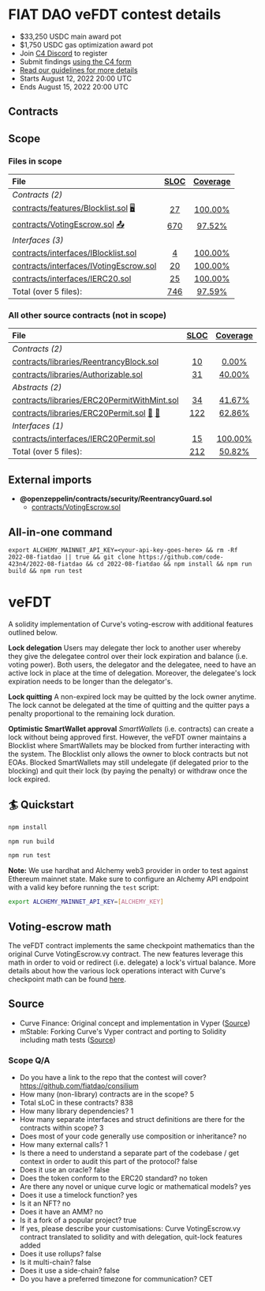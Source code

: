 # FIAT DAO veFDT contest details
- $33,250 USDC main award pot
- $1,750 USDC gas optimization award pot
- Join [C4 Discord](https://discord.gg/code4rena) to register
- Submit findings [using the C4 form](https://code4rena.com/contests/2022-08-fiat-dao-vefdt-contest/submit)
- [Read our guidelines for more details](https://docs.code4rena.com/roles/wardens)
- Starts August 12, 2022 20:00 UTC
- Ends August 15, 2022 20:00 UTC

## Contracts
## Scope
### Files in scope
|File|[SLOC](#nowhere "(nSLOC, SLOC, Lines)")|[Coverage](#nowhere "(Lines hit / Total)")|
|:-|:-:|:-:|
|_Contracts (2)_|
|[contracts/features/Blocklist.sol](https://github.com/code-423n4/2022-08-fiatdao/blob/main/contracts/features/Blocklist.sol) [🖥](#nowhere "Uses Assembly")|[27](#nowhere "(nSLOC:27, SLOC:27, Lines:44)")|[100.00%](#nowhere "(Hit:10 / Total:10)")|
|[contracts/VotingEscrow.sol](https://github.com/code-423n4/2022-08-fiatdao/blob/main/contracts/VotingEscrow.sol) [📤](#nowhere "Initiates ETH Value Transfer")|[670](#nowhere "(nSLOC:603, SLOC:670, Lines:905)")|[97.52%](#nowhere "(Hit:314 / Total:322)")|
|_Interfaces (3)_|
|[contracts/interfaces/IBlocklist.sol](https://github.com/code-423n4/2022-08-fiatdao/blob/main/contracts/interfaces/IBlocklist.sol)|[4](#nowhere "(nSLOC:4, SLOC:4, Lines:8)")|[100.00%](#nowhere "(Hit:0 / Total:0)")|
|[contracts/interfaces/IVotingEscrow.sol](https://github.com/code-423n4/2022-08-fiatdao/blob/main/contracts/interfaces/IVotingEscrow.sol)|[20](#nowhere "(nSLOC:14, SLOC:20, Lines:66)")|[100.00%](#nowhere "(Hit:0 / Total:0)")|
|[contracts/interfaces/IERC20.sol](https://github.com/code-423n4/2022-08-fiatdao/blob/main/contracts/interfaces/IERC20.sol)|[25](#nowhere "(nSLOC:16, SLOC:25, Lines:35)")|[100.00%](#nowhere "(Hit:0 / Total:0)")|
|Total (over 5 files):| [746](#nowhere "(nSLOC:664, SLOC:746, Lines:1058)")| [97.59%](#nowhere "Hit:324 / Total:332")|


### All other source contracts (not in scope)
|File|[SLOC](#nowhere "(nSLOC, SLOC, Lines)")|[Coverage](#nowhere "(Lines hit / Total)")|
|:-|:-:|:-:|
|_Contracts (2)_|
|[contracts/libraries/ReentrancyBlock.sol](https://github.com/code-423n4/2022-08-fiatdao/blob/main/contracts/libraries/ReentrancyBlock.sol)|[10](#nowhere "(nSLOC:10, SLOC:10, Lines:18)")|[0.00%](#nowhere "(Hit:0 / Total:4)")|
|[contracts/libraries/Authorizable.sol](https://github.com/code-423n4/2022-08-fiatdao/blob/main/contracts/libraries/Authorizable.sol)|[31](#nowhere "(nSLOC:31, SLOC:31, Lines:59)")|[40.00%](#nowhere "(Hit:4 / Total:10)")|
|_Abstracts (2)_|
|[contracts/libraries/ERC20PermitWithMint.sol](https://github.com/code-423n4/2022-08-fiatdao/blob/main/contracts/libraries/ERC20PermitWithMint.sol)|[34](#nowhere "(nSLOC:34, SLOC:34, Lines:70)")|[41.67%](#nowhere "(Hit:5 / Total:12)")|
|[contracts/libraries/ERC20Permit.sol](https://github.com/code-423n4/2022-08-fiatdao/blob/main/contracts/libraries/ERC20Permit.sol) [🧮](#nowhere "Uses Hash-Functions") [🔖](#nowhere "Handles Signatures: ecrecover")|[122](#nowhere "(nSLOC:100, SLOC:122, Lines:244)")|[62.86%](#nowhere "(Hit:22 / Total:35)")|
|_Interfaces (1)_|
|[contracts/interfaces/IERC20Permit.sol](https://github.com/code-423n4/2022-08-fiatdao/blob/main/contracts/interfaces/IERC20Permit.sol)|[15](#nowhere "(nSLOC:7, SLOC:15, Lines:62)")|[100.00%](#nowhere "(Hit:0 / Total:0)")|
|Total (over 5 files):| [212](#nowhere "(nSLOC:182, SLOC:212, Lines:453)")| [50.82%](#nowhere "Hit:31 / Total:61")|



## External imports
* **@openzeppelin/contracts/security/ReentrancyGuard.sol**
  * [contracts/VotingEscrow.sol](https://github.com/code-423n4/2022-08-fiatdao/blob/main/contracts/VotingEscrow.sol)

## All-in-one command
```
export ALCHEMY_MAINNET_API_KEY=<your-api-key-goes-here> && rm -Rf 2022-08-fiatdao || true && git clone https://github.com/code-423n4/2022-08-fiatdao && cd 2022-08-fiatdao && npm install && npm run build && npm run test
```

# veFDT
A solidity implementation of Curve's voting-escrow with additional features outlined below.

**Lock delegation**
Users may delegate ther lock to another user whereby they give the delegatee control over their lock expiration and balance (i.e. voting power). Both users, the delegator and the delegatee, need to have an active lock in place at the time of delegation. Moreover, the delegatee's lock expiration needs to be longer than the delegator's.

**Lock quitting**
A non-expired lock may be quitted by the lock owner anytime. The lock cannot be delegated at the time of quitting and the quitter pays a penalty proportional to the remaining lock duration.

**Optimistic SmartWallet approval**
*SmartWallets* (i.e. contracts) can create a lock without being approved first. However, the veFDT owner maintains a Blocklist where SmartWallets may be blocked from further interacting with the system. The Blocklist only allows the owner to block contracts but not EOAs. Blocked SmartWallets may still undelegate (if delegated prior to the blocking) and quit their lock (by paying the penalty) or withdraw once the lock expired.

## 🏄 Quickstart

```bash
npm install
```
```bash
npm run build
```
```bash
npm run test
```

**Note:** We use hardhat and Alchemy web3 provider in order to test against Ethereum mainnet state. Make sure to configure an Alchemy API endpoint with a valid key before running the `test` script:

```bash
export ALCHEMY_MAINNET_API_KEY=[ALCHEMY_KEY]
```

## Voting-escrow math
The veFDT contract implements the same checkpoint mathematics than the original Curve VotingEscrow.vy contract. The new features leverage this math in order to void or redirect (i.e. delegate) a lock's virtual balance. More details about how the various lock operations interact with Curve's checkpoint math can be found [here](https://github.com/code-423n4/2022-08-fiatdao/blob/main/CheckpointMath.md).

## Source
- Curve Finance: Original concept and implementation in Vyper ([Source](https://github.com/curvefi/curve-dao-contracts/blob/master/contracts/VotingEscrow.vy))
- mStable: Forking Curve's Vyper contract and porting to Solidity including math tests ([Source](https://github.com/mstable/mStable-contracts/blob/master/contracts/governance/IncentivisedVotingLockup.sol)) 

### Scope Q/A

- Do you have a link to the repo that the contest will cover?  https://github.com/fiatdao/consilium
- How many (non-library) contracts are in the scope?  5
- Total sLoC in these contracts?  838
- How many library dependencies?  1
- How many separate interfaces and struct definitions are there for the contracts within scope?  3
- Does most of your code generally use composition or inheritance?  no
- How many external calls?  1
- Is there a need to understand a separate part of the codebase / get context in order to audit this part of the protocol?  false
- Does it use an oracle?  false
- Does the token conform to the ERC20 standard?  no token
- Are there any novel or unique curve logic or mathematical models?  yes
- Does it use a timelock function?  yes
- Is it an NFT?  no
- Does it have an AMM?  no
- Is it a fork of a popular project?  true
- If yes, please describe your customisations:  Curve VotingEscrow.vy contract translated to solidity and with delegation, quit-lock features added
- Does it use rollups?  false
- Is it multi-chain?  false
- Does it use a side-chain?  false
- Do you have a preferred timezone for communication?  CET 